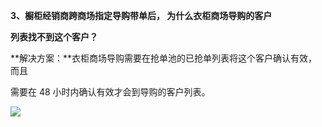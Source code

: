 <a name="bookmark3"></a>**3、橱柜经销商跨商场指定导购带单后， 为什么衣柜商场导购的客户**

**列表找不到这个客户？**

**解决方案：**衣柜商场导购需要在抢单池的已抢单列表将这个客户确认有效， 而且

需要在 48 小时内确认有效才会到导购的客户列表。


![](Aspose.Words.8ccb1f2d-3944-4e9f-9faf-f12e5a8c90a9.006.png)

